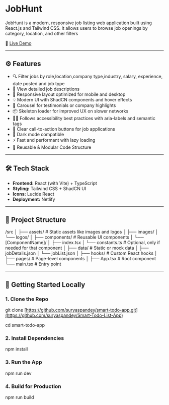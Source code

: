 #  JobHunt

JobHunt is a modern, responsive job listing web application built using React.js and Tailwind CSS. It allows users to browse job openings by category, location, and other filters

🚀 [Live Demo](https://smarttodo-app.netlify.app/home)

---


## ⚙️ Features

- 🔍 Filter jobs by role,location,company type,industry, salary, experience, date posted and job type
- 💼 View detailed job descriptions
- 📱 Responsive layout optimized for mobile and desktop
- 💡 Modern UI with ShadCN components and hover effects
- 🎠 Carousel for testimonials or company highlights
- 📦 Skeleton loader for improved UX on slower networks
- 🕵️‍♀️ Follows accessibility best practices with aria-labels and semantic tags
- 🧭 Clear call-to-action buttons for job applications
- 🌙 Dark mode compatible 
- ⚡ Fast and performant with lazy loading
- 🔁 Reusable & Modular Code Structure



---

## 🛠️ Tech Stack

- **Frontend:** React (with Vite) + TypeScript
- **Styling:** Tailwind CSS + ShadCN UI
- **Icons:** Lucide React
- **Deployment:** Netlify

---

## 📁 Project Structure

/src
│
├── assets/               # Static assets like images and logos
│   ├── images/
│   └── logos/
│
├── components/           # Reusable UI components
│   └── [ComponentName]/
│       ├── index.tsx
│       └── constants.ts  # Optional, only if needed for that component
│
├── data/                 # Static or mock data
│   ├── jobDetails.json
│   └── jobList.json
│
├── hooks/                # Custom React hooks
│
├── pages/                # Page-level components
│
├── App.tsx               # Root component
└── main.tsx              # Entry point



---

## 🚀 Getting Started Locally

### 1. Clone the Repo


git clone [https://github.com/suryaspandey/smart-todo-app.git](https://github.com/suryaspandey/Smart-Todo-List-App)

cd smart-todo-app


### 2. Install Dependencies
npm install


### 3. Run the App

npm run dev

### 4. Build for Production

npm run build

